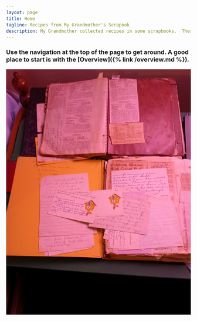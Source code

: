 ```yaml
---
layout: page
title: Home
tagline: Recipes from My Grandmother's Scrapook
description: My Grandmother collected recipes in some scrapbooks.  These included both things clipped from magazines and newspapers and things written out in longhand.
---
```

### Use the navigation at the top of the page to get around.  A good place to start is with the [Overview]({% link /overview.md %}).
![Scrapbook Overview](/assets/images/general/general-001.jpg)
